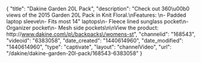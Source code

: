 {
    "title": "Dakine Garden 20L Pack",
    "description": "Check out 360\u00b0 views of the 2015 Garden 20L Pack in Knit Floral.\nFeatures: \n- Padded laptop sleeve\n- Fits most 14\" laptops\n- Fleece lined sunglass pocket\n- Organizer pocket\n- Mesh side pockets\n\nView the product: http:\/\/www.dakine.com\/p\/backpacks\/womens-st",
    "channelid": "168543",
    "videoid": "6383058",
    "date_created": "1440614960",
    "date_modified": "1440614960",
    "type": "captivate",
    "layout": "channelVideo",
    "url": "\/dakine\/dakine-garden-20l-pack\/168543-6383058"
}